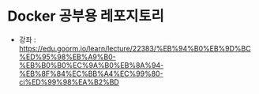 # Docker 공부용 레포지토리 #
- 강좌 : https://edu.goorm.io/learn/lecture/22383/%EB%94%B0%EB%9D%BC%ED%95%98%EB%A9%B0-%EB%B0%B0%EC%9A%B0%EB%8A%94-%EB%8F%84%EC%BB%A4%EC%99%80-ci%ED%99%98%EA%B2%BD
